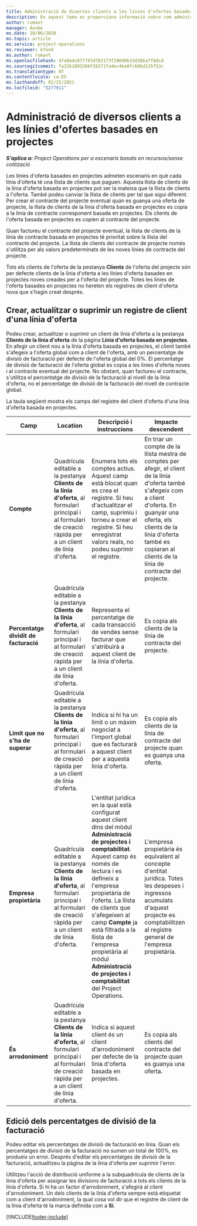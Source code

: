 ```yaml
---
title: Administració de diversos clients a les línies d'ofertes basades en projectes
description: En aquest tema es proporciona informació sobre com administrar diversos clients en línies d'oferta basades en projectes.
author: rumant
manager: Annbe
ms.date: 10/06/2020
ms.topic: article
ms.service: project-operations
ms.reviewer: kfend
ms.author: rumant
ms.openlocfilehash: 4fa0adc877797d782173f29690b33d38ba7f8dcd
ms.sourcegitcommit: fa32b1893286f20271fa4ec4be8fc68bd135f53c
ms.translationtype: HT
ms.contentlocale: ca-ES
ms.lasthandoff: 02/15/2021
ms.locfileid: "5277911"
---
```

# <a name="manage-multiple-customers-on-project-based-quote-lines"></a>Administració de diversos clients a les línies d'ofertes basades en projectes

_**S'aplica a:** Project Operations per a escenaris basats en recursos/sense cotització_

Les línies d'oferta basades en projectes admeten escenaris en què cada línia d'oferta té una llista de clients que paguen. Aquesta llista de clients de la línia d'oferta basada en projectes pot ser la mateixa que la llista de clients a l'oferta. També podeu canviar la llista de clients per tal que sigui diferent. Per crear el contracte del projecte eventual quan es guanya una oferta de projecte, la llista de clients de la línia d'oferta basada en projectes es copia a la línia de contracte corresponent basada en projectes. Els clients de l'oferta basada en projectes es copien al contracte del projecte.

Quan factureu el contracte del projecte eventual, la llista de clients de la línia de contracte basada en projectes té prioritat sobre la llista del contracte del projecte. La llista de clients del contracte de projecte només s'utilitza per als valors predeterminats de les noves línies de contracte del projecte.

Tots els clients de l'oferta de la pestanya **Clients** de l'oferta del projecte són per defecte clients de la línia d'oferta a les línies d'oferta basades en projectes noves creades per a l'oferta del projecte. Totes les línies de l'oferta basades en projectes no hereten els registres de client d'oferta nova que s'hagin creat després.

## <a name="create-update-or-delete-a-quote-line-customer-record"></a>Crear, actualitzar o suprimir un registre de client d'una línia d'oferta

Podeu crear, actualitzar o suprimir un client de línia d'oferta a la pestanya **Clients de la línia d'oferta** de la pàgina **Línia d'oferta basada en projectes**. En afegir un client nou a la línia d'oferta basada en projectes, el client també s'afegeix a l'oferta global com a client de l'oferta, amb un percentatge de divisió de facturació per defecte de l'oferta global del 0%. El percentatge de divisió de facturació de l'oferta global es copia a les línies d'oferta noves i al contracte eventual del projecte. No obstant, quan factureu el contracte, s'utilitza el percentatge de divisió de la facturació al nivell de la línia d'oferta, no el percentatge de divisió de la facturació del nivell de contracte global. 

La taula següent mostra els camps del registre del client d'oferta d'una línia d'oferta basada en projectes.

| Camp | Location | Descripció i instruccions | Impacte descendent |
| --- | --- | --- | --- |
| **Compte** | Quadrícula editable a la pestanya **Clients de la línia d'oferta**, al formulari principal i al formulari de creació ràpida per a un client de línia d'oferta. | Enumera tots els comptes actius. Aquest camp està blocat quan es crea el registre. Si heu d'actualitzar el camp, suprimiu i torneu a crear el registre. Si heu enregistrat valors reals, no podeu suprimir el registre. | En triar un compte de la llista mestra de comptes per afegir, el client de la línia d'oferta també s'afegeix com a client d'oferta. En guanyar una oferta, els clients de la línia d'oferta també es copiaran al clients de la línia de contracte del projecte. |
| **Percentatge dividit de facturació** | Quadrícula editable a la pestanya **Clients de la línia d'oferta**, al formulari principal i al formulari de creació ràpida per a un client de línia d'oferta. | Representa el percentatge de cada transacció de vendes sense facturar que s'atribuirà a aquest client de la línia d'oferta. | Es copia als clients de la línia de contracte del projecte. |
| **Límit que no s’ha de superar** | Quadrícula editable a la pestanya **Clients de la línia d'oferta**, al formulari principal i al formulari de creació ràpida per a un client de línia d'oferta. | Indica si hi ha un límit o un màxim negociat a l'import global que es facturarà a aquest client per a aquesta línia d'oferta. | Es copia als clients de la línia de contracte del projecte quan es guanya una oferta. |
| **Empresa propietària** | Quadrícula editable a la pestanya **Clients de la línia d'oferta**, al formulari principal i al formulari de creació ràpida per a un client de línia d'oferta. | L'entitat jurídica en la qual està configurat aquest client dins del mòdul **Administració de projectes i comptabilitat**. Aquest camp és només de lectura i es defineix a l'empresa propietària de l'oferta. La llista de clients que s'afegeixen al camp **Compte** ja està filtrada a la llista de l'empresa propietària al mòdul **Administració de projectes i comptabilitat** del Project Operations. | L'empresa propietària és equivalent al concepte d'entitat jurídica. Totes les despeses i ingressos acumulats d'aquest projecte es comptabilitzen al registre general de l'empresa propietària. |
| **És arrodoniment** | Quadrícula editable a la pestanya **Clients de la línia d'oferta**, al formulari principal i al formulari de creació ràpida per a un client de línia d'oferta. | Indica si aquest client és un client d'arrodoniment per defecte de la línia d'oferta basada en projectes. | Es copia als clients del contracte del projecte quan es guanya una oferta. |

## <a name="edit-billing-split-percentages"></a>Edició dels percentatges de divisió de la facturació

Podeu editar els percentatges de divisió de facturació en línia. Quan els percentatges de divisió de la facturació no sumen un total de 100%, es produeix un error. Després d'editar els percentatges de divisió de la facturació, actualitzeu la pàgina de la línia d'oferta per suprimir l'error.

Utilitzeu l'acció de distribució uniforme a la subquadrícula de clients de la línia d'oferta per assignar les divisions de facturació a tots els clients de la línia d'oferta. Si hi ha un factor d'arrodoniment, s'afegirà al client d'arrodoniment. Un dels clients de la línia d'oferta sempre està etiquetat com a client d'arrodoniment, la qual cosa vol dir que el registre de client de la línia d'oferta té la marca definida com a **Sí**. 


[!INCLUDE[footer-include](../includes/footer-banner.md)]